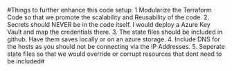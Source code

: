 #Things to further enhance this code setup:
    1 Modularize the Terraform Code so that we promote the scalability and Reusability of the code. 
    2. Secrets should NEVER be in the code itself. I would deploy a Azure Key Vault and map the credentials there. 
    3. The state files should be included in github. Have them saves locally or on an azure storage. 
    4. Include DNS for the hosts as you should not be connecting via the IP Addresses. 
    5. Seperate state files so that we would override or corrupt resources that dont need to be included#
